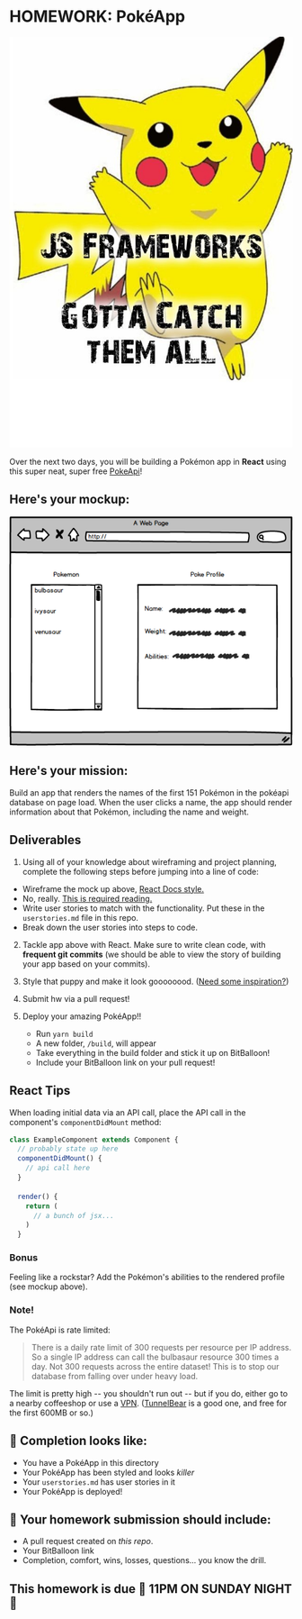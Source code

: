 # HOMEWORK: PokéApp

![catch](./frameworks.jpg)

Over the next two days, you will be building a Pokémon app in **React** using this super neat, super free [PokeApi](https://pokeapi.co/)!

## Here's your mockup:

![poke](./pokemock.png)

## Here's your mission:

Build an app that renders the names of the first 151 Pokémon in the pokéapi database on page load.  When the user clicks a name, the app should render information about that Pokémon, including the name and weight.

## Deliverables

1. Using all of your knowledge about wireframing and project planning, complete the following steps before jumping into a line of code:
  - Wireframe the mock up above, <a href="https://facebook.github.io/react/docs/thinking-in-react.html">React Docs style.</a>
  - No, really. [This is required reading.](https://facebook.github.io/react/docs/thinking-in-react.html)
  - Write user stories to match with the functionality. Put these in the `userstories.md` file in this repo.
  - Break down the user stories into steps to code.

2. Tackle app above with React. Make sure to write clean code, with **frequent git commits** (we should be able to view the story of building your app based on your commits).

3. Style that puppy and make it look goooooood. ([Need some inspiration?](http://designer-trails-71446.bitballoon.com/))

4. Submit hw via a pull request!

5. Deploy your amazing PokéApp!!
    - Run `yarn build`
    - A new folder, `/build`, will appear
    - Take everything in the build folder and stick it up on BitBalloon!
    - Include your BitBalloon link on your pull request!

## React Tips

When loading initial data via an API call, place the API call in the component's `componentDidMount` method:

```javascript
class ExampleComponent extends Component {
  // probably state up here
  componentDidMount() {
    // api call here
  }

  render() {
    return (
      // a bunch of jsx...
    )
  }
```

### Bonus

Feeling like a rockstar? Add the Pokémon's abilities to the rendered profile (see mockup above).

### Note!

The PokéApi is rate limited:

> There is a daily rate limit of 300 requests per resource per IP address. So a single IP address can call the bulbasaur resource 300 times a day. Not 300 requests across the entire dataset! This is to stop our database from falling over under heavy load.

The limit is pretty high -- you shouldn't run out -- but if you do, either go to a nearby coffeeshop or use a [VPN](https://en.wikipedia.org/wiki/Virtual_private_network). ([TunnelBear](https://www.tunnelbear.com/) is a good one, and free for the first 600MB or so.)


## 🚀 Completion looks like:

- You have a PokéApp in this directory
- Your PokéApp has been styled and looks _killer_
- Your `userstories.md` has user stories in it
- Your PokéApp is deployed!

## 🚀 Your homework submission should include:

- A pull request created on _this repo_.
- Your BitBalloon link
- Completion, comfort, wins, losses, questions... you know the drill.

## This homework is due 🚨 11PM ON SUNDAY NIGHT 🚨

